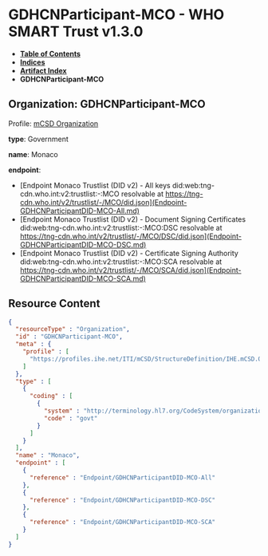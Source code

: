 # GDHCNParticipant-MCO - WHO SMART Trust v1.3.0

* [**Table of Contents**](toc.md)
* [**Indices**](indices.md)
* [**Artifact Index**](artifacts.md)
* **GDHCNParticipant-MCO**

## Organization: GDHCNParticipant-MCO

Profile: [mCSD Organization](https://profiles.ihe.net/ITI/mCSD/4.0.0/StructureDefinition-IHE.mCSD.Organization.html)

**type**: Government

**name**: Monaco

**endpoint**: 

* [Endpoint Monaco Trustlist (DID v2) - All keys did:web:tng-cdn.who.int:v2:trustlist:-:MCO resolvable at https://tng-cdn.who.int/v2/trustlist/-/MCO/did.json](Endpoint-GDHCNParticipantDID-MCO-All.md)
* [Endpoint Monaco Trustlist (DID v2) - Document Signing Certificates did:web:tng-cdn.who.int:v2:trustlist:-:MCO:DSC resolvable at https://tng-cdn.who.int/v2/trustlist/-/MCO/DSC/did.json](Endpoint-GDHCNParticipantDID-MCO-DSC.md)
* [Endpoint Monaco Trustlist (DID v2) - Certificate Signing Authority did:web:tng-cdn.who.int:v2:trustlist:-:MCO:SCA resolvable at https://tng-cdn.who.int/v2/trustlist/-/MCO/SCA/did.json](Endpoint-GDHCNParticipantDID-MCO-SCA.md)



## Resource Content

```json
{
  "resourceType" : "Organization",
  "id" : "GDHCNParticipant-MCO",
  "meta" : {
    "profile" : [
      "https://profiles.ihe.net/ITI/mCSD/StructureDefinition/IHE.mCSD.Organization"
    ]
  },
  "type" : [
    {
      "coding" : [
        {
          "system" : "http://terminology.hl7.org/CodeSystem/organization-type",
          "code" : "govt"
        }
      ]
    }
  ],
  "name" : "Monaco",
  "endpoint" : [
    {
      "reference" : "Endpoint/GDHCNParticipantDID-MCO-All"
    },
    {
      "reference" : "Endpoint/GDHCNParticipantDID-MCO-DSC"
    },
    {
      "reference" : "Endpoint/GDHCNParticipantDID-MCO-SCA"
    }
  ]
}

```

